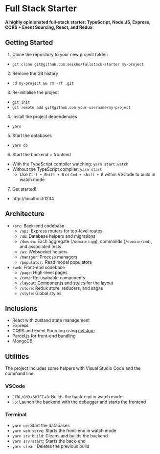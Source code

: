 # Full Stack Starter

**A highly opinionated full-stack starter: TypeScript, Node.JS, Express, CQRS + Event Sourcing, React, and Redux**

## Getting Started

1. Clone the repository to your new project folder:

- `git clone git@github.com:seikho/fullstack-starter my-project`

2. Remove the Git history

- `cd my-project && rm -rf .git`

3. Re-initialise the project

- `git init`
- `git remote add git@github.com:your-username/my-project`

4. Install the project dependencies

- `yarn`

5. Start the databases

- `yarn db`

6. Start the backend + frontend

- With the TypeScript compiler watching: `yarn start:watch`
- Without the TypeScript compiler: `yarn start`
  - Use `Ctrl + Shift + B` or `Cmd + shift + B` within VSCode to build in watch mode

7. Get started!

- http://localhost:1234

## Architecture

- `/src`: Back-end codebase
  - `/api`: Express routers for top-level routes
  - `/db`: Database helpers and migrations
  - `/domain`: Each aggregate (`/domain/agg`), commands (`/domain/cmd`), and associated tests
  - `/ws`: Websocket helpers
  - `/manager`: Process managers
  - `/populator:` Read model populators
- `/web`: Front-end codebase
  - `/page`: High-level pages
  - `/comp`: Re-usabable components
  - `/layout`: Components and styles for the layout
  - `/store`: Redux store, reducers, and sagas
  - `/style`: Global styles

## Inclusions

- React with zustand state management
- Express
- CQRS and Event Sourcing using [evtstore](https://github.com/seikho/evtstore)
- Parcel.js for front-end bundling
- MongoDB

## Utilities

The project includes some helpers with Visual Studio Code and the command line

### VSCode

- `CTRL/CMD`+`SHIFT`+`B`: Builds the back-end in watch mode
- `F5`: Launch the backend with the debugger and starts the frontend

### Terminal

- `yarn up`: Start the databases
- `yarn web:serve`: Starts the front-end in watch mode
- `yarn srv:build`: Cleans and builds the backend
- `yarn srv:start`: Starts the back-end
- `yarn clear`: Deletes the previous build
